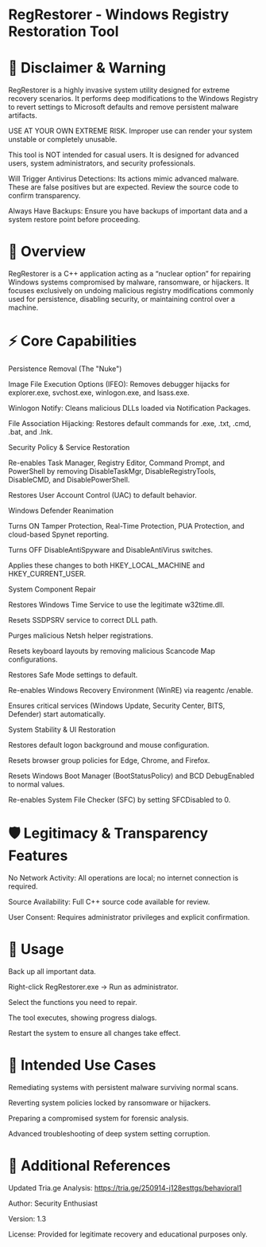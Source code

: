 # RegRestorer - Windows Registry Restoration Tool


# 🚨 Disclaimer & Warning

RegRestorer is a highly invasive system utility designed for extreme recovery scenarios. It performs deep modifications to the Windows Registry to revert settings to Microsoft defaults and remove persistent malware artifacts.

USE AT YOUR OWN EXTREME RISK. Improper use can render your system unstable or completely unusable.

This tool is NOT intended for casual users. It is designed for advanced users, system administrators, and security professionals.

Will Trigger Antivirus Detections: Its actions mimic advanced malware. These are false positives but are expected. Review the source code to confirm transparency.

Always Have Backups: Ensure you have backups of important data and a system restore point before proceeding.

# 📖 Overview

RegRestorer is a C++ application acting as a “nuclear option” for repairing Windows systems compromised by malware, ransomware, or hijackers. It focuses exclusively on undoing malicious registry modifications commonly used for persistence, disabling security, or maintaining control over a machine.

# ⚡ Core Capabilities
Persistence Removal (The "Nuke")

Image File Execution Options (IFEO): Removes debugger hijacks for explorer.exe, svchost.exe, winlogon.exe, and lsass.exe.

Winlogon Notify: Cleans malicious DLLs loaded via Notification Packages.

File Association Hijacking: Restores default commands for .exe, .txt, .cmd, .bat, and .lnk.

Security Policy & Service Restoration

Re-enables Task Manager, Registry Editor, Command Prompt, and PowerShell by removing DisableTaskMgr, DisableRegistryTools, DisableCMD, and DisablePowerShell.

Restores User Account Control (UAC) to default behavior.

Windows Defender Reanimation

Turns ON Tamper Protection, Real-Time Protection, PUA Protection, and cloud-based Spynet reporting.

Turns OFF DisableAntiSpyware and DisableAntiVirus switches.

Applies these changes to both HKEY_LOCAL_MACHINE and HKEY_CURRENT_USER.

System Component Repair

Restores Windows Time Service to use the legitimate w32time.dll.

Resets SSDPSRV service to correct DLL path.

Purges malicious Netsh helper registrations.

Resets keyboard layouts by removing malicious Scancode Map configurations.

Restores Safe Mode settings to default.

Re-enables Windows Recovery Environment (WinRE) via reagentc /enable.

Ensures critical services (Windows Update, Security Center, BITS, Defender) start automatically.

System Stability & UI Restoration

Restores default logon background and mouse configuration.

Resets browser group policies for Edge, Chrome, and Firefox.

Resets Windows Boot Manager (BootStatusPolicy) and BCD DebugEnabled to normal values.

Re-enables System File Checker (SFC) by setting SFCDisabled to 0.

# 🛡️ Legitimacy & Transparency Features

No Network Activity: All operations are local; no internet connection is required.

Source Availability: Full C++ source code available for review.

User Consent: Requires administrator privileges and explicit confirmation.

# 🚀 Usage

Back up all important data.

Right-click RegRestorer.exe → Run as administrator.

Select the functions you need to repair.

The tool executes, showing progress dialogs.

Restart the system to ensure all changes take effect.

# 🔧 Intended Use Cases

Remediating systems with persistent malware surviving normal scans.

Reverting system policies locked by ransomware or hijackers.

Preparing a compromised system for forensic analysis.

Advanced troubleshooting of deep system setting corruption.

# 📄 Additional References

Updated Tria.ge Analysis: https://tria.ge/250914-j128esttgs/behavioral1

Author: Security Enthusiast

Version: 1.3

License: Provided for legitimate recovery and educational purposes only.

